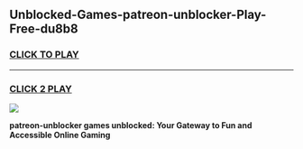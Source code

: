 
## Unblocked-Games-patreon-unblocker-Play-Free-du8b8
<h3>
<a href="https://premium76.site?title=patreon-unblocker&ref=21A">CLICK TO PLAY</a></h3>
<hr>

<h3>
<a href="https://premium76.site?title=patreon-unblocker&ref=21A">CLICK 2 PLAY</a>
  
</h3>

<a href="https://premium76.site?title=patreon-unblocker&ref=21A"><img src="https://clearcache.store/games.png"></a>


**patreon-unblocker games unblocked: Your Gateway to Fun and Accessible Online Gaming**
